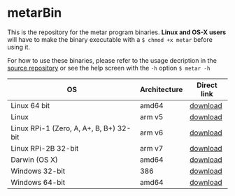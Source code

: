 # metarBin
This is the repository for the metar program binaries. **Linux and OS-X users** will have to make the binary executable with a `$ chmod +x metar` before using it.

For how to use these binaries, please refer to the usage decription in the [source repository](https://github.com/esperlu/metar) or see the help screen with the `-h` option `$ metar -h`

OS | Architecture | Direct link
------------ | ----------- | -------------
Linux 64 bit| amd64 | [download](https://github.com/esperlu/metarBin/blob/master/linux/amd64/metar?raw=true)
Linux | arm v5 | [download](https://github.com/esperlu/metarBin/blob/master/linux/arm5/metar?raw=true)
Linux RPi-1 (Zero, A, A+, B, B+) 32-bit| arm v6 | [download](https://github.com/esperlu/metarBin/blob/master/linux/arm6/metar?raw=true)
Linux RPi-2B 32-bit | arm v7 | [download](https://github.com/esperlu/metaBinr/blob/master/linux/arm7/metar?raw=true)
Darwin (OS X) | amd64 | [download](https://github.com/esperlu/metarBin/blob/master/darwin/amd64/metar?raw=true)
Windows 32-bit| 386 | [download](https://github.com/esperlu/metarBin/blob/master/windows/amd64/metar.exe?raw=true)
Windows 64-bit| amd64 | [download](https://github.com/esperlu/metarBin/blob/master/windows/amd64/metar.exe?raw=true)